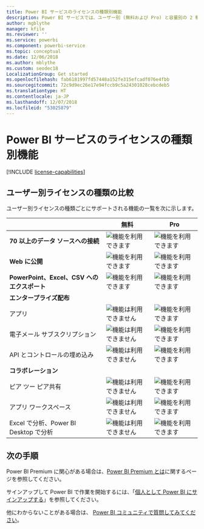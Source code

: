 ```yaml
---
title: Power BI サービスのライセンスの種類別機能
description: Power BI サービスでは、ユーザー別 (無料および Pro) と容量別の 2 種類のライセンスにより、ユーザー機能が定義されます。
author: mgblythe
manager: kfile
ms.reviewer: ''
ms.service: powerbi
ms.component: powerbi-service
ms.topic: conceptual
ms.date: 12/06/2018
ms.author: mblythe
ms.custom: seodec18
LocalizationGroup: Get started
ms.openlocfilehash: fab6181997fd57448a152fe315efcadf076e4fbb
ms.sourcegitcommit: 72c9d9ec26e17e94fccb9c5a24301028cebcdeb5
ms.translationtype: HT
ms.contentlocale: ja-JP
ms.lasthandoff: 12/07/2018
ms.locfileid: "53025879"
---
```

# <a name="power-bi-service-features-by-license-type"></a>Power BI サービスのライセンスの種類別機能

[!INCLUDE [license-capabilities](includes/license-capabilities.md)]

## <a name="per-user-license-type-comparison"></a>ユーザー別ライセンスの種類の比較

ユーザー別ライセンスの種類ごとにサポートされる機能の一覧を次に示します。

|  | 無料 | Pro |
| --- | --- | --- |
| **70 以上のデータ ソースへの接続** |![機能を利用できます](media/features-license-type/available.png) |![機能を利用できます](media/features-license-type/available.png) |
| **Web に公開** |![機能を利用できます](media/features-license-type/available.png) |![機能を利用できます](media/features-license-type/available.png) |
| **PowerPoint、Excel、CSV へのエクスポート** |![機能を利用できます](media/features-license-type/available.png) |![機能を利用できます](media/features-license-type/available.png) |
| **エンタープライズ配布** | | |
| アプリ |![機能は利用できません](media/features-license-type/not-available.png) |![機能を利用できます](media/features-license-type/available.png) |
| 電子メール サブスクリプション |![機能は利用できません](media/features-license-type/not-available.png) |![機能を利用できます](media/features-license-type/available.png) |
| API とコントロールの埋め込み |![機能は利用できません](media/features-license-type/not-available.png) |![機能を利用できます](media/features-license-type/available.png) |
| **コラボレーション** | | |
| ピア ツー ピア共有 |![機能は利用できません](media/features-license-type/not-available.png) |![機能を利用できます](media/features-license-type/available.png) |
| アプリ ワークスペース |![機能は利用できません](media/features-license-type/not-available.png) |![機能を利用できます](media/features-license-type/available.png) |
| Excel で分析、Power BI Desktop で分析 |![機能は利用できません](media/features-license-type/not-available.png) |![機能を利用できます](media/features-license-type/available.png) |

## <a name="next-steps"></a>次の手順

Power BI Premium に関心がある場合は、[Power BI Premium とは](service-premium.md)に関するページを参照してください。

サインアップして Power BI で作業を開始するには、「[個人として Power BI にサインアップする](service-self-service-signup-for-power-bi.md)」を参照してください。

他にわからないことがある場合は、 [Power BI コミュニティで質問してみてください](https://community.powerbi.com/)。